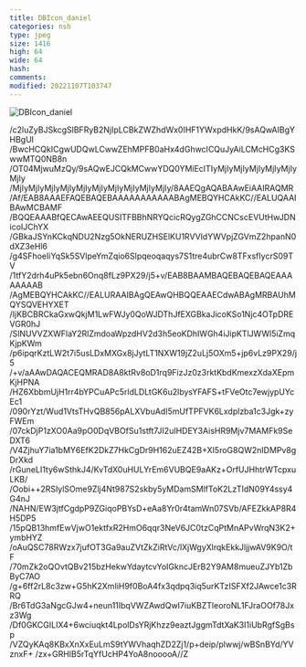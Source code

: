 ```yaml
---
title: DBIcon_daniel
categories: nsh
type: jpeg
size: 1416
high: 64
wide: 64
hash: 
comments: 
modified: 20221107T103747
---
```

![DBIcon_daniel][1]

[1]: data:image/png;base64,//9j/4AAQSkZJRgABAQEAYABgAAD//gA+Q1JFQVRPUjogZ2QtanBlZyB2MS4wICh1
/c2luZyBJSkcgSlBFRyB2NjIpLCBkZWZhdWx0IHF1YWxpdHkK/9sAQwAIBgYHBgUI
/BwcHCQkICgwUDQwLCwwZEhMPFB0aHx4dGhwcICQuJyAiLCMcHCg3KSwwMTQ0NB8n
/OT04MjwuMzQy/9sAQwEJCQkMCwwYDQ0YMiEcITIyMjIyMjIyMjIyMjIyMjIyMjIy
/MjIyMjIyMjIyMjIyMjIyMjIyMjIyMjIyMjIyMjIy/8AAEQgAQABAAwEiAAIRAQMR
/Af/EAB8AAAEFAQEBAQEBAAAAAAAAAAABAgMEBQYHCAkKC//EALUQAAIBAwMCBAMF
/BQQEAAABfQECAwAEEQUSITFBBhNRYQcicRQygZGhCCNCscEVUtHwJDNicoIJChYX
/GBkaJSYnKCkqNDU2Nzg5OkNERUZHSElKU1RVVldYWVpjZGVmZ2hpanN0dXZ3eHl6
/g4SFhoeIiYqSk5SVlpeYmZqio6Slpqeoqaqys7S1tre4ubrCw8TFxsfIycrS09TV
/1tfY2drh4uPk5ebn6Onq8fLz9PX29/j5+v/EAB8BAAMBAQEBAQEBAQEAAAAAAAAB
/AgMEBQYHCAkKC//EALURAAIBAgQEAwQHBQQEAAECdwABAgMRBAUhMQYSQVEHYXET
/IjKBCBRCkaGxwQkjM1LwFWJy0QoWJDThJfEXGBkaJicoKSo1Njc4OTpDREVGR0hJ
/SlNUVVZXWFlaY2RlZmdoaWpzdHV2d3h5eoKDhIWGh4iJipKTlJWWl5iZmqKjpKWm
/p6ipqrKztLW2t7i5usLDxMXGx8jJytLT1NXW19jZ2uLj5OXm5+jp6vLz9PX29/j5
/+v/aAAwDAQACEQMRAD8A8ktRv8oD1rq9FizJz0z3rktKbdKmexzXdaXEpmKjHPNA
/HZ6XbbmUjH1rr4bYPCuAPc5rldLDLtGK6u2lbysYFAFS+tFVeOtc7ewjypUYcEc1
/090rYzt/Wud1VtsTHvQB856pALXVbuAdI5mUfTPFVK6Lxdplzba1c3Jgk+zyFWEm
/07ckDjP1zXO0Aa9pO0DqVBOfSu1stft7JI2uIHDEY3AisHR9Mjv7MAMFk9SeDXT6
/V4ZjhuY7ia1bMY6EfK2DkZ7HkCgDr9H162uEZ42B+XI5roG8QW2nIDMPv8gDrXkd
/rGuneLI1ty6wSthkJ4/KvTdX0uHULYrEm6VUBQE9aAKz+OrfUJHhtrWTcpxuLKB/
/Oobi++2RSIylSOme9Zlj4Nt987S2skby5yMDamSMlfToK2LzTIdN09Y4ssy4G4nJ
/NAHN/EW3jtfCgdpP9ZGiqoPBYsD+eAa8Yr0r4tamWn07SVb/AFEZkkAP8R4H5DP5
/15pQB13hmfEwVjwO1ektfxR2HmO6qqr3NeV6JC0tzCqPtMnAPvWrqN3K2+ymbHYZ
/oAuQSC78RWzx7jufOT3Ga9auZVtZkZiRtVc/lXjWgyXlrqkEkkJljjwAV9K9O/tF
/70mZk2oQOvtQBv215bzHekwYdaytcvYoIGkncJErB2Y9AM8mueuZJYb1ZbByC7AO
/g+6ff2rL8c3zw+G5hK2XmIiH9f0BoA4fx3qdpq3iq5urKTzISFXf2JAwce1c3RRQ
/Br6TdG3aNgcGJw4+neun11IbqVWZAwdQwI7iuKBZTleoroNL1FJraOOf78Jxz3Wg
/Df0GKCGILIX4+6wciuqkt4LpolDsYRjKhzz9eaztJggmTdtXaK3I1iUbRgfSgBsp
/VZQyKAq8KBxXnXxEuLmS9tYWVhaqhZD2Zj1/p+deip/plwwj/wBSnBYd/YVznxF+
/zx+GRHIB5rTqYfUcHP4YoA8nooooA//Z
